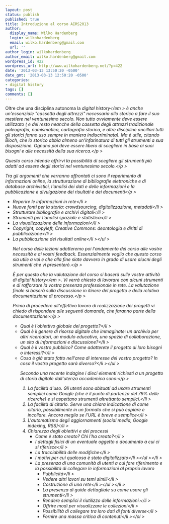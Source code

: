 ```yaml
---
layout: post
status: publish
published: true
title: Introduzione al corso AIRS2013
author:
  display_name: Wilko Hardenberg
  login: wilkohardenberg
  email: wilko.hardenberg@gmail.com
  url: ''
author_login: wilkohardenberg
author_email: wilko.hardenberg@gmail.com
wordpress_id: 422
wordpress_url: http://www.wilkohardenberg.net/?p=422
date: '2013-03-13 13:50:20 -0500'
date_gmt: '2013-03-13 12:50:20 -0500'
categories:
- digital history
tags: []
comments: []
---
```

<p >Oltre che una disciplina autonoma la <em >digital history<&#47;em > &egrave; anche un'essenziale "cassetta degli attrezzi" necessaria allo storico a fare il suo mestiere nel ventunesimo secolo. Non tutto ovviamente deve essere utilizzato ( e del resto neanche della cassetta degli attrezzi tradizionale paleografia, numismatica, cartografia storica, e altre discipline ancillari tutti gli storici fanno uso sempre in maniera indiscriminata). Ma &egrave; utile, citando Bloch, che lo storico abbia almeno un'infarinatura di tutti gli strumenti a sua disposizione. Ognuno poi deve essere libero di scegliere in base ai suoi bisogni e alle necessit&agrave; della sua ricerca.<&#47;p >
<p >Questo corso intende offrirvi la possibilit&agrave; di scegliere gli strumenti pi&ugrave; adatti ad essere degli storici nel ventunesimo secolo.<&#47;p >
<p >Tra gli argomenti che verranno affrontati ci sono il reperimento di informazioni online, la strutturazione di bibliografie elettroniche e di database archivistici, l'analisi dei dati e delle informazioni e la pubblicazione e divulgazione dei risultati e dei documenti<&#47;p >
<ul >
<li >Reperire le informazioni in rete<&#47;li >
<li >Nuove fonti per la storia: crowdsourcing, digitalizzazione, metadati<&#47;li >
<li >Strutturare bibliografie e archivi digitali<&#47;li >
<li >Strumenti per l'analisi spaziale e statistica<&#47;li >
<li >La visualizzazione delle informazioni<&#47;li >
<li >Copyright, copyleft, Creative Commons: deontologia e diritti di pubblicazione<&#47;li >
<li >La pubblicazione dei risultati online<&#47;li ><&#47;ul >
<p >Nel corso delle lezioni adatteremo poi l'andamento del corso alle vostre necessit&agrave; e ai vostri feedback. Essenzialmente voglio che questo corso sia utile a voi e che alla fine siate davvero in grado di usare alucni degli strumenti che vi presenter&ograve;.<&#47;p >
<p >&Egrave; per questo che la valutazione del corso si baser&agrave; sulle vostre attivit&agrave; di <em >digital history<&#47;em >. Vi verr&agrave; chiesto di lavorare con alcuni strumenti e di rafforzare la vostra presenza professionale in rete. La valutazione finale si baser&agrave; sulla discussione in itinere del progetto e della relativa documentazione di processo.<&#47;p >
<p >Prima di procedere all'effettivo lavoro di realizzazione dei progetti vi chiedo di rispondere alle seguenti domande, che faranno parte della documentazione:<&#47;p >
<ul >
<li >Qual &egrave; l'obiettivo globale del progetto?<&#47;li >
<li >Qual &egrave; il genere di risorsa digitale che immaginate: un archivio per altri ricercatori, un modulo educativo, uno spazio di collaborazione, un sito di informazioni e discussione?<&#47;li >
<li >Qual &egrave; il vostro pubblico? Come adatterete il progetto ai loro bisogni o interessi?<&#47;li >
<li >Cosa &egrave; gi&agrave; stato fatto nell'area di interesse del vostro progetto? In cosa il vostro progetto sar&agrave; diverso?<&#47;li ><&#47;ul >
<p >Secondo una recente indagine i dieci elementi richiesti a un progetto di storia digitale dall'utenza accademica sono:<&#47;p >
<ol style="list-style-type: decimal;" >
<li >La facilit&agrave; d'uso. Gli utenti sono abituati ad usare strumenti semplici come Google (che &egrave; il punto di partenza del 79% delle ricerche) e si aspettano strumenti altrettanto semplici.<&#47;li >
<li >La facilit&agrave; di citarlo. Serve una chiara indicazione di come citarlo, possibilmente in un formato che si pu&ograve; copiare e incollare. Ancora meglio se l'URL &egrave; breve e semplice<&#47;li >
<li >L'automatismo degli aggiornamenti (social media, Google indexing, RSS)<&#47;li >
<li >Chiarezza degli obiettivi e dei processi
<ul >
<li >Come &egrave; stato creato? Chi l'ha creato?<&#47;li >
<li >I dettagli fisici di un eventuale oggetto o documento a cui ci si riferisce<&#47;li >
<li >La tracciabilit&agrave; delle modifiche<&#47;li >
<li >I motivi per cui qualcosa &egrave; stato digitalizzato<&#47;li ><&#47;ul ><&#47;li >
<li >La presenza di una comunit&agrave; di utenti a cui fare riferimento e la possibilit&agrave; di collegare le informazioni al proprio lavoro
<ul >
<li >Pubblicit&agrave;<&#47;li >
<li >Vedere altri lavori su temi simili<&#47;li >
<li >Costruzione di una rete<&#47;li ><&#47;ul ><&#47;li >
<li >La presenza di guide dettagliate su come usare gli strumenti<&#47;li >
<li >Rendere semplici il riutilizzo delle informazioni.<&#47;li >
<li >Offrire modi per visualizzare le collezioni<&#47;li >
<li >Possibilit&agrave; di collegare tra loro dati di fonti diverse<&#47;li >
<li >Fornire una massa critica di contenuti<&#47;li ><&#47;ol ></p>
